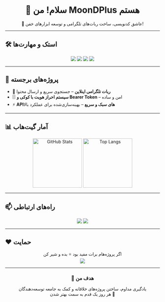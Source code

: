 <h1 align="center">👋 سلام! من MoonDPlus هستم</h1>
<p align="center">
  🚀 عاشق کدنویسی، ساخت ربات‌های تلگرامی و توسعه ابزارهای خفن!  
</p>

---

## 🛠 استک و مهارت‌ها

<p align="center">
  <!-- زبان‌ها -->
  <img src="https://skillicons.dev/icons?i=javascript,python,bash" />
  <!-- فریم‌ورک‌ها -->
  <img src="https://skillicons.dev/icons?i=nodejs,express" />
  <!-- دیتابیس -->
  <img src="https://skillicons.dev/icons?i=mongodb,sqlite" />
  <!-- سایر ابزارها -->
  <img src="https://skillicons.dev/icons?i=git,docker,linux,nginx" />
</p>

---

## 📌 پروژه‌های برجسته
- 🤖 **ربات تلگرامی اینلاین** – جستجوی سریع و ارسال محتوا
- 🗄 **سیستم احراز هویت با کوکی و Bearer Token** – امن و ساده
- ⚡ **API‌های سبک و سریع** – بهینه‌سازی‌شده برای عملکرد بالا

---

## 📊 آمار گیت‌هاب
<p align="center">
  <img src="https://github-readme-stats.vercel.app/api?username=MoonDPlus&show_icons=true&theme=radical" alt="GitHub Stats" height="160"/>
  <img src="https://github-readme-stats.vercel.app/api/top-langs/?username=MoonDPlus&layout=compact&theme=radical" alt="Top Langs" height="160"/>
</p>

---

## 📫 راه‌های ارتباطی
<p align="center">
  <a href="mailto:MoonDPlus@example.com"><img src="https://img.shields.io/badge/Email-D14836?style=for-the-badge&logo=gmail&logoColor=white"/></a>
  <a href="https://t.me/MoonDPlus"><img src="https://img.shields.io/badge/Telegram-26A5E4?style=for-the-badge&logo=telegram&logoColor=white"/></a>
</p>

---

## ❤️ حمایت
<p align="center">
  اگر پروژه‌هام برات مفید بود ⭐️ بده و شیر کن  
  <br>
  <a href="https://buymeacoffee.com/MoonDPlus">
    <img src="https://img.shields.io/badge/Buy_me_a_coffee-FFDD00?style=for-the-badge&logo=buy-me-a-coffee&logoColor=black"/>
  </a>
</p>

---

<h3 align="center">🎯 هدف من</h3>
<p align="center">
  یادگیری مداوم، ساختن پروژه‌های خلاقانه و کمک به جامعه توسعه‌دهندگان  
  <br>هر روز یک قدم به سمت بهتر شدن 🚀
</p>
